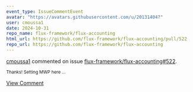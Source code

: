 ```yaml
---
event_type: IssueCommentEvent
avatar: "https://avatars.githubusercontent.com/u/20131404?"
user: cmoussa1
date: 2024-10-31
repo_name: flux-framework/flux-accounting
html_url: https://github.com/flux-framework/flux-accounting/pull/522
repo_url: https://github.com/flux-framework/flux-accounting
---
```


<a href='https://github.com/cmoussa1' target='_blank'>cmoussa1</a> commented on issue <a href='https://github.com/flux-framework/flux-accounting/pull/522' target='_blank'>flux-framework/flux-accounting#522</a>.

<small>Thanks! Setting MWP here ...</small>

<a href='https://github.com/flux-framework/flux-accounting/pull/522' target='_blank'>View Comment</a>